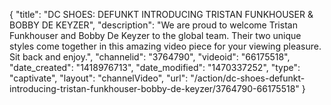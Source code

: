 {
    "title": "DC SHOES: DEFUNKT INTRODUCING TRISTAN FUNKHOUSER & BOBBY DE KEYZER",
    "description": "We are proud to welcome Tristan Funkhouser and Bobby De Keyzer to the global team.  Their two unique styles come together in this amazing video piece for your viewing pleasure.  Sit back and enjoy.",
    "channelid": "3764790",
    "videoid": "66175518",
    "date_created": "1418976713",
    "date_modified": "1470337252",
    "type": "captivate",
    "layout": "channelVideo",
    "url": "\/action\/dc-shoes-defunkt-introducing-tristan-funkhouser-bobby-de-keyzer\/3764790-66175518"
}